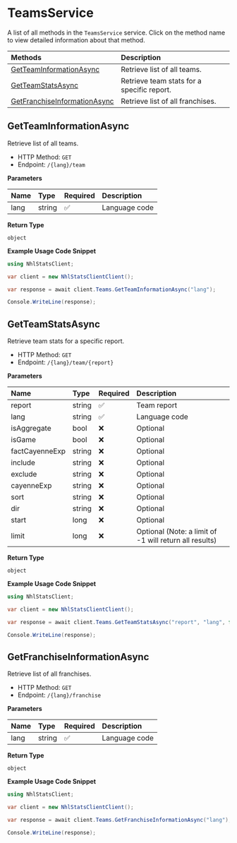 # TeamsService

A list of all methods in the `TeamsService` service. Click on the method name to view detailed information about that method.

| Methods                                                       | Description                                |
| :------------------------------------------------------------ | :----------------------------------------- |
| [GetTeamInformationAsync](#getteaminformationasync)           | Retrieve list of all teams.                |
| [GetTeamStatsAsync](#getteamstatsasync)                       | Retrieve team stats for a specific report. |
| [GetFranchiseInformationAsync](#getfranchiseinformationasync) | Retrieve list of all franchises.           |

## GetTeamInformationAsync

Retrieve list of all teams.

- HTTP Method: `GET`
- Endpoint: `/{lang}/team`

**Parameters**

| Name | Type   | Required | Description   |
| :--- | :----- | :------- | :------------ |
| lang | string | ✅       | Language code |

**Return Type**

`object`

**Example Usage Code Snippet**

```csharp
using NhlStatsClient;

var client = new NhlStatsClientClient();

var response = await client.Teams.GetTeamInformationAsync("lang");

Console.WriteLine(response);
```

## GetTeamStatsAsync

Retrieve team stats for a specific report.

- HTTP Method: `GET`
- Endpoint: `/{lang}/team/{report}`

**Parameters**

| Name           | Type   | Required | Description                                            |
| :------------- | :----- | :------- | :----------------------------------------------------- |
| report         | string | ✅       | Team report                                            |
| lang           | string | ✅       | Language code                                          |
| isAggregate    | bool   | ❌       | Optional                                               |
| isGame         | bool   | ❌       | Optional                                               |
| factCayenneExp | string | ❌       | Optional                                               |
| include        | string | ❌       | Optional                                               |
| exclude        | string | ❌       | Optional                                               |
| cayenneExp     | string | ❌       | Optional                                               |
| sort           | string | ❌       | Optional                                               |
| dir            | string | ❌       | Optional                                               |
| start          | long   | ❌       | Optional                                               |
| limit          | long   | ❌       | Optional (Note: a limit of -1 will return all results) |

**Return Type**

`object`

**Example Usage Code Snippet**

```csharp
using NhlStatsClient;

var client = new NhlStatsClientClient();

var response = await client.Teams.GetTeamStatsAsync("report", "lang", false, false, "factCayenneExp", "include", "exclude", "cayenneExp", "sort", "dir", 8, 1);

Console.WriteLine(response);
```

## GetFranchiseInformationAsync

Retrieve list of all franchises.

- HTTP Method: `GET`
- Endpoint: `/{lang}/franchise`

**Parameters**

| Name | Type   | Required | Description   |
| :--- | :----- | :------- | :------------ |
| lang | string | ✅       | Language code |

**Return Type**

`object`

**Example Usage Code Snippet**

```csharp
using NhlStatsClient;

var client = new NhlStatsClientClient();

var response = await client.Teams.GetFranchiseInformationAsync("lang");

Console.WriteLine(response);
```

<!-- This file was generated by liblab | https://liblab.com/ -->
